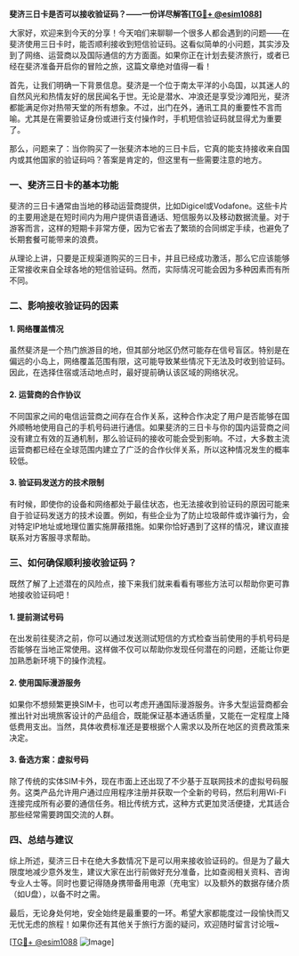 **斐济三日卡是否可以接收验证码？——一份详尽解答[[TG💪+ @esim1088](https://t.me/s/esim1088)]**

大家好，欢迎来到今天的分享！今天咱们来聊聊一个很多人都会遇到的问题——在斐济使用三日卡时，能否顺利接收到短信验证码。这看似简单的小问题，其实涉及到了网络、运营商以及国际通信的方方面面。如果你正在计划去斐济旅行，或者已经在斐济准备开启你的冒险之旅，这篇文章绝对值得一看！

首先，让我们明确一下背景信息。斐济是一个位于南太平洋的小岛国，以其迷人的自然风光和热情友好的居民闻名于世。无论是潜水、冲浪还是享受沙滩阳光，斐济都能满足你对热带天堂的所有想象。不过，出门在外，通讯工具的重要性不言而喻。尤其是在需要验证身份或进行支付操作时，手机短信验证码就显得尤为重要了。

那么，问题来了：当你购买了一张斐济本地的三日卡后，它真的能支持接收来自国内或其他国家的验证码吗？答案是肯定的，但这里有一些需要注意的地方。

### 一、斐济三日卡的基本功能

斐济的三日卡通常由当地的移动运营商提供，比如Digicel或Vodafone。这些卡片的主要用途是在短时间内为用户提供语音通话、短信服务以及移动数据流量。对于游客而言，这样的短期卡非常方便，因为它省去了繁琐的合同绑定手续，也避免了长期套餐可能带来的浪费。

从理论上讲，只要是正规渠道购买的三日卡，并且已经成功激活，那么它应该能够正常接收来自全球各地的短信验证码。然而，实际情况可能会因为多种因素而有所不同。

### 二、影响接收验证码的因素

#### 1. 网络覆盖情况
虽然斐济是一个热门旅游目的地，但其部分地区仍然可能存在信号盲区。特别是在偏远的小岛上，网络覆盖范围有限，这可能导致某些情况下无法及时收到验证码。因此，在选择住宿或活动地点时，最好提前确认该区域的网络状况。

#### 2. 运营商的合作协议
不同国家之间的电信运营商之间存在合作关系，这种合作决定了用户是否能够在国外顺畅地使用自己的手机号码进行通信。如果斐济的三日卡与你的国内运营商之间没有建立有效的互通机制，那么验证码的接收可能会受到影响。不过，大多数主流运营商都已经在全球范围内建立了广泛的合作伙伴关系，所以这种情况发生的概率较低。

#### 3. 验证码发送方的技术限制
有时候，即使你的设备和网络都处于最佳状态，也无法接收到验证码的原因可能来自于验证码发送方的技术设置。例如，有些企业为了防止垃圾邮件或诈骗行为，会对特定IP地址或地理位置实施屏蔽措施。如果你恰好遇到了这样的情况，建议直接联系对方客服寻求帮助。

### 三、如何确保顺利接收验证码？

既然了解了上述潜在的风险点，接下来我们就来看看有哪些方法可以帮助你更可靠地接收验证码吧！

#### 1. 提前测试号码
在出发前往斐济之前，你可以通过发送测试短信的方式检查当前使用的手机号码是否能够在当地正常使用。这样做不仅可以帮助你发现任何潜在的问题，还能让你更加熟悉新环境下的操作流程。

#### 2. 使用国际漫游服务
如果你不想频繁更换SIM卡，也可以考虑开通国际漫游服务。许多大型运营商都会推出针对出境旅客设计的产品组合，既能保证基本通话质量，又能在一定程度上降低费用支出。当然，具体收费标准还是要根据个人需求以及所在地区的资费政策来决定。

#### 3. 备选方案：虚拟号码
除了传统的实体SIM卡外，现在市面上还出现了不少基于互联网技术的虚拟号码服务。这类产品允许用户通过应用程序注册并获取一个全新的号码，然后利用Wi-Fi连接完成所有必要的通信任务。相比传统方式，这种方式更加灵活便捷，尤其适合那些经常需要跨国交流的人群。

### 四、总结与建议

综上所述，斐济三日卡在绝大多数情况下是可以用来接收验证码的。但是为了最大限度地减少意外发生，建议大家在出行前做好充分准备，比如查阅相关资料、咨询专业人士等。同时也要记得随身携带备用电源（充电宝）以及额外的数据存储介质（如U盘），以备不时之需。

最后，无论身处何地，安全始终是最重要的一环。希望大家都能度过一段愉快而又无忧无虑的旅程！如果你还有其他关于旅行方面的疑问，欢迎随时留言讨论哦~

[[TG💪+ @esim1088](https://t.me/s/esim1088) ![Image](https://i.postimg.cc/4NQfJmqS/Snipaste-2025-05-13-00-14-12.png)]